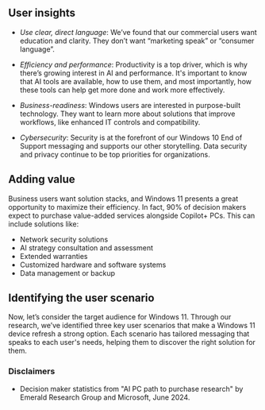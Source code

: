 ## User insights

- _Use clear, direct language_: We’ve found that our commercial users want education and clarity. They don’t want “marketing speak” or “consumer language”.

- _Efficiency and performance_: Productivity is a top driver, which is why there’s growing interest in AI and performance. It's important to know that AI tools are available, how to use them, and most importantly, how these tools can help get more done and work more effectively.

- _Business-readiness_: Windows users are interested in purpose-built technology. They want to learn more about solutions that improve workflows, like enhanced IT controls and compatibility.

- _Cybersecurity_: Security is at the forefront of our Windows 10 End of Support messaging and supports our other storytelling. Data security and privacy continue to be top priorities for organizations.

## Adding value

Business users want solution stacks, and Windows 11 presents a great opportunity to maximize their efficiency. In fact, 90% of decision makers expect to purchase value-added services alongside Copilot+ PCs. This can include solutions like:

- Network security solutions
- AI strategy consultation and assessment
- Extended warranties
- Customized hardware and software systems
- Data management or backup

## Identifying the user scenario

Now, let’s consider the target audience for Windows 11. Through our research, we’ve identified three key user scenarios that make a Windows 11 device refresh a strong option. Each scenario has tailored messaging that speaks to each user's needs, helping them to discover the right solution for them.

### Disclaimers

- Decision maker statistics from "AI PC path to purchase research" by Emerald Research Group and Microsoft, June 2024.